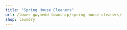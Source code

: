 ```yaml
---
title: "Spring House Cleaners"
url: /lower-gwynedd-township/spring-house-cleaners/
shop: laundry
---
```

